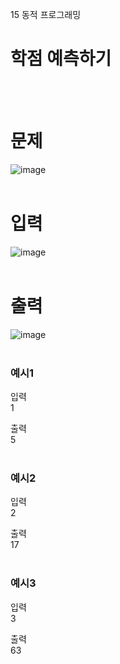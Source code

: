 15 동적 프로그래밍
# 학점 예측하기
<br>
<br>

# 문제  
![image](https://github.com/user-attachments/assets/13d6c84f-a7b4-448b-8a7b-f53852df1adf)  
<br>

# 입력  
![image](https://github.com/user-attachments/assets/bd000f7a-96c1-41f5-a8b4-8888611ced55)  
<br>

# 출력  
![image](https://github.com/user-attachments/assets/3d721af3-ab8d-4fe0-8980-6545fa2a552e)  
<br>

### 예시1
입력  
1  

출력  
5  
<br>

### 예시2
입력  
2  

출력  
17  
<br>

### 예시3
입력  
3

출력  
63  
<br>
